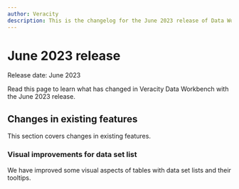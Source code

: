 ```yaml
---
author: Veracity
description: This is the changelog for the June 2023 release of Data Workbench.
---
```


# June 2023 release

Release date: June 2023

Read this page to learn what has changed in Veracity Data Workbench with the June 2023 release.

## Changes in existing features

This section covers changes in existing features.

### Visual improvements for data set list
We have improved some visual aspects of tables with data set lists and their tooltips.